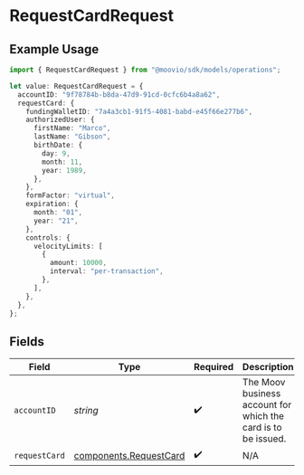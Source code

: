 # RequestCardRequest

## Example Usage

```typescript
import { RequestCardRequest } from "@moovio/sdk/models/operations";

let value: RequestCardRequest = {
  accountID: "9f78784b-b8da-47d9-91cd-0cfc6b4a8a62",
  requestCard: {
    fundingWalletID: "7a4a3cb1-91f5-4081-babd-e45f66e277b6",
    authorizedUser: {
      firstName: "Marco",
      lastName: "Gibson",
      birthDate: {
        day: 9,
        month: 11,
        year: 1989,
      },
    },
    formFactor: "virtual",
    expiration: {
      month: "01",
      year: "21",
    },
    controls: {
      velocityLimits: [
        {
          amount: 10000,
          interval: "per-transaction",
        },
      ],
    },
  },
};
```

## Fields

| Field                                                            | Type                                                             | Required                                                         | Description                                                      |
| ---------------------------------------------------------------- | ---------------------------------------------------------------- | ---------------------------------------------------------------- | ---------------------------------------------------------------- |
| `accountID`                                                      | *string*                                                         | :heavy_check_mark:                                               | The Moov business account for which the card is to be issued.    |
| `requestCard`                                                    | [components.RequestCard](../../models/components/requestcard.md) | :heavy_check_mark:                                               | N/A                                                              |
